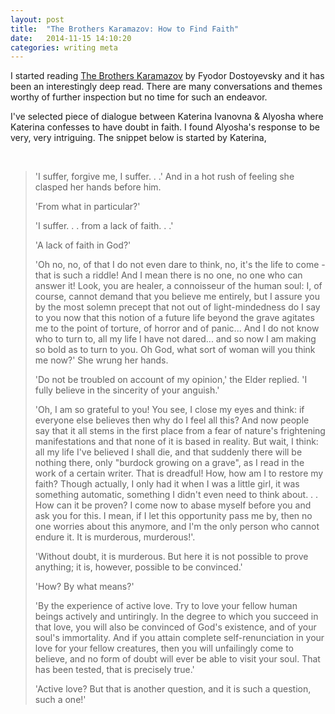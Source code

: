 ```yaml
---
layout: post
title:  "The Brothers Karamazov: How to Find Faith"
date:   2014-11-15 14:10:20
categories: writing meta
---
```


I started reading [The Brothers Karamazov][the-brothers-karamazov] by Fyodor Dostoyevsky and it has been an interestingly deep read. There are many conversations and themes worthy of further inspection but no time for such an endeavor.

I've selected piece of dialogue between Katerina Ivanovna & Alyosha where Katerina confesses to have doubt in faith. I found Alyosha's response to be very, very intriguing. The snippet below is started by Katerina,

<br />

>'I suffer, forgive me, I suffer. . .' And in a hot rush of feeling she clasped her hands before him.
>
>'From what in particular?'
>
>'I suffer. . . from a lack of faith. . .'
>
>'A lack of faith in God?'
>
>'Oh no, no, of that I do not even dare to think, no, it's the life to come - that is such a riddle! And I mean there is no one, no one who can answer it! Look, you are healer, a connoisseur of the human soul: I, of course, cannot demand that you believe me entirely, but I assure you by the most solemn precept that not out of light-mindedness do I say to you now that this notion of a future life beyond the grave agitates me to the point of torture, of horror and of panic... And I do not know who to turn to, all my life I have not dared... and so now I am making so bold as to turn to you. Oh God, what sort of woman will you think me now?' She wrung her hands.
>
>'Do not be troubled on account of my opinion,' the Elder replied. 'I fully believe in the sincerity of your anguish.'
>
>'Oh, I am so grateful to you! You see, I close my eyes and think: if everyone else believes then why do I feel all this? And now people say that it all stems in the first place from a fear of nature's frightening manifestations and that none of it is based in reality. But wait, I think: all my life I've believed I shall die, and that suddenly there will be nothing there, only "burdock growing on a grave", as I read in the work of a certain writer. That is dreadful! How, how am I to restore my faith? Though actually, I only had it when I was a little girl, it was something automatic, something I didn't even need to think about. . .  How can it be proven? I come now to abase myself before you and ask you for this. I mean, if I let this opportunity pass me by, then no one worries about this anymore, and I'm the only person who cannot endure it. It is murderous, murderous!'.
>
>'Without doubt, it is murderous. But here it is not possible to prove anything; it is, however, possible to be convinced.'
>
>'How? By what means?'
>
>'By the experience of active love. Try to love your fellow human beings actively and untiringly. In the degree to which you succeed in that love, you will also be convinced of God's existence, and of your soul's immortality. And if you attain complete self-renunciation in your love for your fellow creatures, then you will unfailingly come to believe, and no form of doubt will ever be able to visit your soul. That has been tested, that is precisely true.'
>
>'Active love? But that is another question, and it is such a question, such a one!'

[the-brothers-karamazov]: http://en.wikipedia.org/wiki/The_Brothers_Karamazov
